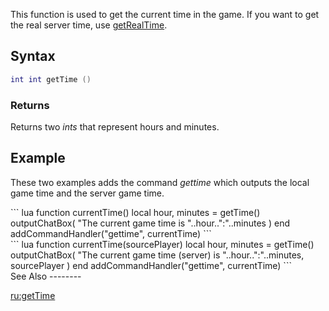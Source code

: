 This function is used to get the current time in the game. If you want to get the real server time, use [getRealTime](/getRealTime.md "wikilink").

Syntax
------

``` lua
int int getTime ()
```

### Returns

Returns two *ints* that represent hours and minutes.

Example
-------

These two examples adds the command *gettime* which outputs the local game time and the server game time.

<section name="Client" class="client" show="true">
``` lua
function currentTime()
    local hour, minutes = getTime()
    outputChatBox( "The current game time is "..hour..":"..minutes )
end
addCommandHandler("gettime", currentTime)
```

</section>
<section name="Server" class="server" show="true">
``` lua
function currentTime(sourcePlayer)
    local hour, minutes = getTime()
    outputChatBox( "The current game time (server) is "..hour..":"..minutes, sourcePlayer )
end
addCommandHandler("gettime", currentTime)
```

</section>
See Also
--------

[ru:getTime](/ru:getTime.md "wikilink")
